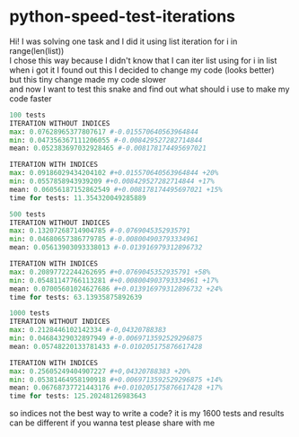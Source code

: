 # python-speed-test-iterations
Hi! I was solving one task and I did it using list iteration for i in range(len(list)) <br />
I chose this way because I didn't know that I can iter list using for i in list <br />
when i got it I found out this I decided to change my code (looks better) <br />
but this tiny change made my code slower <br />
and now I want to test this snake and find out what should i use to make my code faster <br />

```Python
100 tests
ITERATION WITHOUT INDICES
max: 0.07628965377807617 #-0.015570640563964844
min: 0.047356367111206055 #-0.008429527282714844
mean: 0.052383697032928465 #-0.008178174495697021

ITERATION WITH INDICES
max: 0.09186029434204102 #+0.015570640563964844 +20%
min: 0.0557858943939209 #+0.008429527282714844 +17%
mean: 0.06056187152862549 #+0.008178174495697021 +15%
time for tests: 11.354320049285889

500 tests
ITERATION WITHOUT INDICES
max: 0.13207268714904785 #-0.0769045352935791
min: 0.04680657386779785 #-0.008004903793334961
mean: 0.05613903093338013 #-0.013916979312896732

ITERATION WITH INDICES
max: 0.20897722244262695 #+0.0769045352935791 +58%
min: 0.05481147766113281 #+0.008004903793334961 +17%
mean: 0.07005601024627686 #+0.013916979312896732 +24%
time for tests: 63.13935875892639

1000 tests
ITERATION WITHOUT INDICES
max: 0.2128446102142334 #-0,04320788383
min: 0.04684329032897949 #-0.0069713592529296875
mean: 0.05748220133781433 #-0.010205175876617428

ITERATION WITH INDICES
max: 0.25605249404907227 #+0,04320788383 +20%
min: 0.05381464958190918 #+0.0069713592529296875 +14%
mean: 0.06768737721443176 #+0.010205175876617428 +17%
time for tests: 125.20248126983643
```
so indices not the best way to write a code? 
it is my 1600 tests and results can be different
if you wanna test please share with me <br />
